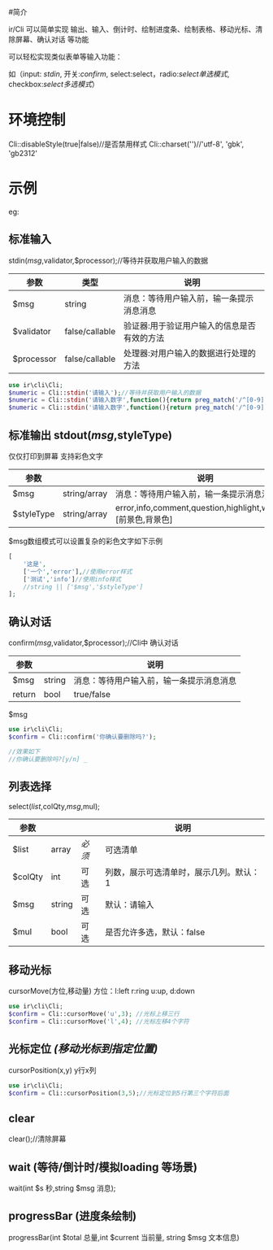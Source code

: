#简介

ir/Cli 可以简单实现 输出、输入、倒计时、绘制进度条、绘制表格、移动光标、清除屏幕、确认对话 等功能

可以轻松实现类似表单等输入功能：

如（input: _stdin_, 开关:_confirm_, select:select，radio:_select单选模式_, checkbox:_select多选模式_）
# 环境控制
Cli::disableStyle(true|false)//是否禁用样式
Cli::charset('')//'utf-8', 'gbk', 'gb2312'

# 示例
eg:
## 标准输入 
stdin($msg,$validator,$processor);//等待并获取用户输入的数据

|  参数    |类型| 说明  |
|  ----    |----| ----  |
|$msg      |string|消息：等待用户输入前，输一条提示消息消息 |
|$validator|false/callable|验证器:用于验证用户输入的信息是否有效的方法|
|$processor|false/callable|处理器:对用户输入的数据进行处理的方法|

```php
use ir\cli\Cli;
$numeric = Cli::stdin('请输入');//等待并获取用户输入的数据
$numeric = Cli::stdin('请输入数字',function(){return preg_match('/^[0-9]+$/');},'trim');
$numeric = Cli::stdin('请输入数字',function(){return preg_match('/^[0-9]+$/');},'trim');
```
## 标准输出 stdout($msg,$styleType)
仅仅打印到屏幕 支持彩色文字

|参数    ||说明  |
|  ----    |----| ----  |
|$msg      |string/array|消息：等待用户输入前，输一条提示消息消息 |
|$styleType |string/array|error,info,comment,question,highlight,warning,[前景色,背景色]|
$msg数组模式可以设置复杂的彩色文字如下示例

```php
[
    '这是',
    ['一个','error'],//使用error样式
    ['测试','info']//使用info样式
    //string || ['$msg','$styleType']
];
```
## 确认对话
confirm($msg,$validator,$processor);//Cli中 确认对话

|参数    ||说明  |
|  ----    |----| ----  |
|$msg      |string|消息：等待用户输入前，输一条提示消息消息 |
|return |bool| true/false|

$msg
```php
use ir\cli\Cli;
$confirm = Cli::confirm('你确认要删除吗?');

//效果如下
//你确认要删除吗?[y/n] _
```

## 列表选择
select($list,$colQty,$msg,$mul);

|参数    |||说明  |
|  ----    |----|----| ----  |
|$list |array|_必须_|可选清单 |
|$colQty|int|可选|列数，展示可选清单时，展示几列。默认：1|
|$msg|string|可选|默认：请输入|
|$mul|bool|可选|是否允许多选，默认：false|

## 移动光标
cursorMove(方位,移动量)
方位：l:left r:ring u:up, d:down
```php
use ir\cli\Cli;
$confirm = Cli::cursorMove('u',3); //光标上移三行
$confirm = Cli::cursorMove('l',4); //光标左移4个字符
```

## 光标定位 _(移动光标到指定位置)_
cursorPosition(x,y) y行x列
```php
use ir\cli\Cli;
$confirm = Cli::cursorPosition(3,5);//光标定位到5行第三个字符后面
``` 

## clear
clear();//清除屏幕

## wait (等待/倒计时/模拟loading 等场景)
wait(int $s 秒,string $msg 消息);

## progressBar (进度条绘制)
progressBar(int $total 总量,int $current 当前量, string $msg 文本信息)